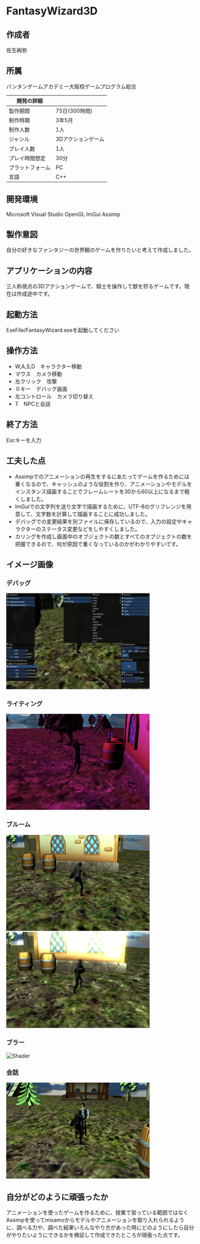 # FantasyWizard3D

## 作成者	
佐生絢弥

## 所属 
バンタンゲームアカデミー大阪校ゲームプログラム総合

|開発の詳細||
----|----
|製作期間|75日(300時間)|
|制作時期|3年5月|
|制作人数|1人|
|ジャンル|3Dアクションゲーム|
|プレイ人数|1人|
|プレイ時間想定|30分|
|プラットフォーム|PC|
|言語|C++|

## 開発環境　　　　　　
Microsoft Visual Studio 
OpenGL
ImGui
Assimp

## 製作意図
自分の好きなファンタジーの世界観のゲームを作りたいと考えて作成しました。

## アプリケーションの内容
三人称視点の3Dアクションゲームで、騎士を操作して獣を狩るゲームです。現在は作成途中です。

## 起動方法
ExeFile/FantasyWizard.exeを起動してください

## 操作方法
- W,A,S,D　キャラクター移動
- マウス　カメラ移動
- 左クリック　攻撃
- ０キー　デバッグ画面
- 左コントロール　カメラ切り替え
- T　NPCと会話

## 終了方法
Escキーを入力

## 工夫した点
- Assimpでのアニメーションの再生をするにあたってゲームを作るためには重くなるので、キャッシュのような役割を作り、アニメーションやモデルをインスタンス描画することでフレームレートを30から60以上になるまで軽くしました。
- ImGuiでの文字列を送り文字で描画するために、UTF-8のグリフレンジを用意して、文字数を計算して描画することに成功しました。
- デバッグでの変更結果を別ファイルに保存しているので、入力の設定やキャラクターのステータス変更などをしやすくしました。
- カリングを作成し画面中のオブジェクトの数とすべてのオブジェクトの数を把握できるので、何が原因で重くなっているのかがわかりやすいです。

## イメージ画像

### デバッグ
<img src="https://github.com/june-mare/FantasyWizard/blob/master/ImageFile/Debug.png" alt="Debug" title="Debug" width="384" height="256">

### ライティング
<img src="https://github.com/june-mare/FantasyWizard/blob/master/ImageFile/Color.png" alt="Color" title="Color" width="384" height="256">

### ブルーム
<img src="https://github.com/june-mare/FantasyWizard/blob/master/ImageFile/Befor.png" alt="Befor" title="Befor" width="384" height="256">
<img src="https://github.com/june-mare/FantasyWizard/blob/master/ImageFile/After.png" alt="After" title="After" width="384" height="256">

### ブラー
<img src="https://github.com/june-mare/FantasyWizard/blob/master/ImageFile/Shader.png" alt="Shader" title="Shader" width="384" height="256">

### 会話　
<img src="https://github.com/june-mare/FantasyWizard/blob/master/ImageFile/Talk.png" alt="Talk" title="Talk" width="384" height="256">

## 自分がどのように頑張ったか
アニメーションを使ったゲームを作るために、授業で習っている範囲ではなくAssimpを使ってmixamoからモデルやアニメーションを取り入れられるように、調べる力や、調べた結果いろんなやり方があった時にどのようにしたら自分がやりたいようにできるかを検証して作成できたところが頑張った点です。
